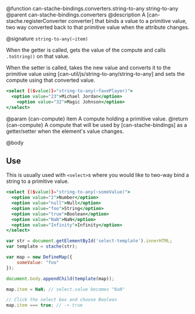 @function can-stache-bindings.converters.string-to-any string-to-any
@parent can-stache-bindings.converters
@description A [can-stache.registerConverter converter] that binds a value to a primitive value, two way converted back to that primitive value when the attribute changes.

@signature `string-to-any(~item)`

When the getter is called, gets the value of the compute and calls `.toString()` on that value.

When the setter is called, takes the new value and converts it to the primitive value using [can-util/js/string-to-any/string-to-any] and sets the compute using that converted value.

```handlebars
<select {($value)}="string-to-any(~favePlayer)">
  <option value="23">Michael Jordan</option>
	<option value="32">Magic Johnson</option>
</select>
```

@param {can-compute} item A compute holding a primitive value.
@return {can-compute} A compute that will be used by [can-stache-bindings] as a getter/setter when the element's value changes.

@body

## Use

This is usually used with `<select>`s where you would like to two-way bind a string to a primitive value.

```handlebars
<select {($value)}="string-to-any(~someValue)">
  <option value="2">Number</option>
  <option value="null">Null</option>
  <option value="foo">String</option>
  <option value="true">Boolean</option>
  <option value="NaN">NaN</option>
  <option value="Infinity">Infinity</option>
</select>
```

```js
var str = document.getElementById('select-template').innerHTML;
var template = stache(str);

var map = new DefineMap({
	someValue: "foo"
});

document.body.appendChild(template(map));

map.item = NaN; // select.value becomes "NaN"

// Click the select box and choose Boolean
map.item === true; // -> true
```
